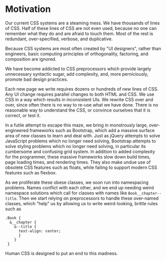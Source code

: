 Motivation
=====

Our current CSS systems are a steaming mess.
We have thousands of lines of CSS.
Half of these lines of CSS are not even used,
because no one can remember what they do and are afraid to touch them.
Most of the rest is redundant, over-specified, verbose, and duplicative.

Because CSS systems are most often created by "UI designers", rather than engineers,
basic computing principles of orthogonality, factoring, and composition are ignored.

We have become addicted to CSS preprocessors which
provide largely unnecessary syntactic sugar, add complexity,
and, more perniciously, promote bad design practices.

Each new page we write requires dozens or hundreds of new lines of CSS.
Any UI change requires parallel changes to both HTML and CSS.
We use CSS in a way which results in inconsistent UIs.
We rewrite CSS over and over, since often there is no way to re-use what we have done.
There is no reasonable way to understand the CSS, or convince ourselves that it is correct, or test it.

In a futile attempt to escape this maze, we bring in monstrously large, over-engineered
frameworks such as Bootstrap, which add a massive surface area of new classes to learn and deal with.
Just as jQuery attempts to solve JavaScript problems which no longer need solving,
Bootstrap attempts to solve styling problems which no longer need solving,
in particular its cumbersome and confusing grid system.
In addition to added complexity for the programmer, these massive frameworks slow down
build times, page loading times, and rendering times.
They also make undue use of obsolete CSS features such as floats,
while failing to support modern CSS features such as flexbox.

As we proliferate these obese classes, we soon run into namespacing problems.
Names conflict with each other, and we end up needing weird namespace solutions which call for
classes with names like `Book__chapter--title`.
Then we start relying on preprocessors to handle these over-named classes,
which "help" us by allowing us to write weird-looking, brittle rules such as

    .Book {
      &__chapter {
        &--title {
          text-align: center;
          }
        }
     }

Human CSS is designed to put an end to this madness.
